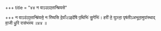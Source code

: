 +++
title = "४४ न वाऽउऽएतान्म्रियसे"

+++
न वाऽउ॑ऽए॒तान्म्रि॑यसे॒ न रि॑ष्यसि दे॒वाँ२ऽइदे॑षि प॒थिभिः॑ सु॒गेभिः॑। हरी॑ ते॒ युञ्जा॒ पृष॑तीऽअभूता॒मुपा॑स्थाद् वा॒जी धु॒रि रास॑भस्य ॥४४ ॥